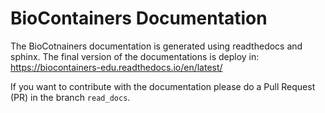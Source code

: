 BioContainers Documentation
=============================


The BioCotnainers documentation is generated using readthedocs and sphinx. The final version of the documentations is deploy in: https://biocontainers-edu.readthedocs.io/en/latest/

If you want to contribute with the documentation please do a Pull Request (PR) in the branch ``read_docs``.
